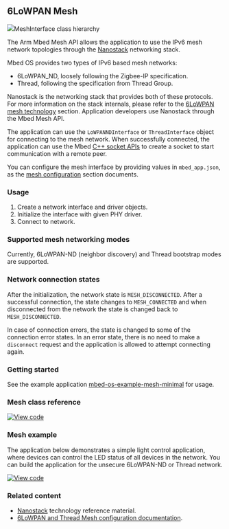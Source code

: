 <h2 id="mesh-api">6LoWPAN Mesh</h2>

<span class="images">![](https://os-doc-builder.test.mbed.com/docs/development/mbed-os-api-doxy/class_mesh_interface.png)<span>MeshInterface class hierarchy</span></span>

The Arm Mbed Mesh API allows the application to use the IPv6 mesh network topologies through the [Nanostack](/docs/development/reference/mesh-tech.html#nanostack) networking stack.

Mbed OS provides two types of IPv6 based mesh networks:

- 6LoWPAN_ND, loosely following the Zigbee-IP specification.
- Thread, following the specification from Thread Group.

Nanostack is the networking stack that provides both of these protocols. For more information on the stack internals, please refer to the [6LoWPAN mesh technology](/docs/development/reference/mesh-tech.html) section. Application developers use Nanostack through the Mbed Mesh API.

The application can use the `LoWPANNDInterface` or `ThreadInterface` object for connecting to the mesh network. When successfully connected, the application can use the Mbed [C++ socket APIs](network-socket.html) to create a socket to start communication with a remote peer.

You can configure the mesh interface by providing values in `mbed_app.json`, as the [mesh configuration](/docs/development/reference/configuration-mesh.html) section documents.

### Usage

1. Create a network interface and driver objects.
1. Initialize the interface with given PHY driver.
1. Connect to network.

### Supported mesh networking modes

Currently, 6LoWPAN-ND (neighbor discovery) and Thread bootstrap modes are supported.

### Network connection states

After the initialization, the network state is `MESH_DISCONNECTED`. After a successful connection, the state changes to `MESH_CONNECTED` and when disconnected from the network the state is changed back to `MESH_DISCONNECTED`.

In case of connection errors, the state is changed to some of the connection error states. In an error state, there is no need to make a `disconnect` request and the application is allowed to attempt connecting again.

### Getting started

See the example application [mbed-os-example-mesh-minimal](https://github.com/ARMmbed/mbed-os-example-mesh-minimal) for usage.

### Mesh class reference

[![View code](https://www.mbed.com/embed/?type=library)](http://os-doc-builder.test.mbed.com/docs/development/mbed-os-api-doxy/class_mesh_interface.html)

### Mesh example

The application below demonstrates a simple light control application, where devices can control the LED status of all devices in the network. You can build the application for the unsecure 6LoWPAN-ND or Thread network.

[![View code](https://www.mbed.com/embed/?url=https://os.mbed.com/teams/mbed-os-examples/code/mbed-os-example-mesh-minimal/)](https://os.mbed.com/teams/mbed-os-examples/code/mbed-os-example-mesh-minimal/file/8a8b62fea37c/main.cpp)

### Related content

- [Nanostack](/docs/development/reference/mesh-tech.html#nanostack) technology reference material.
- [6LoWPAN and Thread Mesh configuration documentation](/docs/development/reference/configuration-mesh.html).
